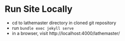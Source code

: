 # Run Site Locally
* cd to lathemaster directory in cloned git repository
* run `bundle exec jekyll serve`
* in a browser, visit http://localhost:4000/lathemaster/
